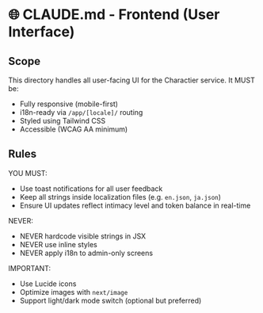 # 🌐 CLAUDE.md - Frontend (User Interface)

## Scope

This directory handles all user-facing UI for the Charactier service.
It MUST be:

* Fully responsive (mobile-first)
* i18n-ready via `/app/[locale]/` routing
* Styled using Tailwind CSS
* Accessible (WCAG AA minimum)

## Rules

YOU MUST:

* Use toast notifications for all user feedback
* Keep all strings inside localization files (e.g. `en.json`, `ja.json`)
* Ensure UI updates reflect intimacy level and token balance in real-time

NEVER:

* NEVER hardcode visible strings in JSX
* NEVER use inline styles
* NEVER apply i18n to admin-only screens

IMPORTANT:

* Use Lucide icons
* Optimize images with `next/image`
* Support light/dark mode switch (optional but preferred)
